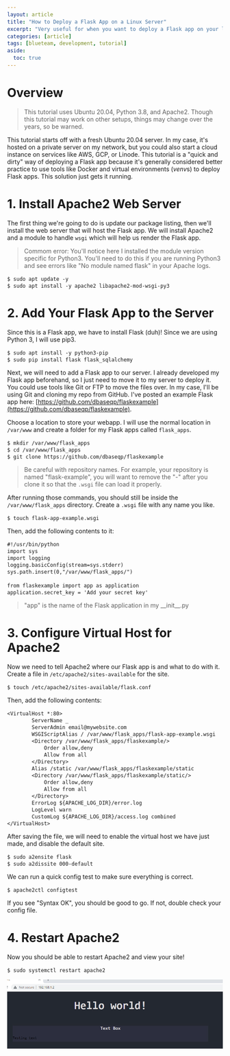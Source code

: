```yaml
---
layout: article
title: "How to Deploy a Flask App on a Linux Server"
excerpt: "Very useful for when you want to deploy a Flask app on your local network."
categories: [article]
tags: [blueteam, development, tutorial]
aside:
  toc: true
---
```


# Overview
> This tutorial uses Ubuntu 20.04, Python 3.8, and Apache2. Though this tutorial may work on other setups, things may change over the years, so be warned.

This tutorial starts off with a fresh Ubuntu 20.04 server. In my case, it's hosted on a private server on my network, but you could also start a cloud instance on services like AWS, GCP, or Linode. This tutorial is a "quick and dirty" way of deploying a Flask app because it's generally considered better practice to use tools like Docker and virtual environments (*venv*s) to deploy Flask apps. This solution just gets it running.

# 1. Install Apache2 Web Server

The first thing we're going to do is update our package listing, then we'll install the web server that will host the Flask app. We will install Apache2 and a module to handle `wsgi` which will help us render the Flask app. 

> Commom error: You'll notice here I installed the module version specific for Python3. You'll need to do this if you are running Python3 and see errors like "No module named flask" in your Apache logs.

```
$ sudo apt update -y
$ sudo apt install -y apache2 libapache2-mod-wsgi-py3
```

# 2. Add Your Flask App to the Server

Since this is a Flask app, we have to install Flask (duh)! Since we are using Python 3, I will use pip3.

```
$ sudo apt install -y python3-pip
$ sudo pip install flask flask_sqlalchemy
```

Next, we will need to add a Flask app to our server. I already developed my Flask app beforehand, so I just need to move it to my server to deploy it. You could use tools like Git or FTP to move the files over. In my case, I'll be using Git and cloning my repo from GitHub. I've posted an example Flask app here: [https://github.com/dbaseqp/flaskexample](https://github.com/dbaseqp/flaskexample).

Choose a location to store your webapp. I will use the normal location in `/var/www` and create a folder for my Flask apps called `flask_apps`.

```
$ mkdir /var/www/flask_apps
$ cd /var/www/flask_apps
$ git clone https://github.com/dbaseqp/flaskexample
```

> Be careful with repository names. For example, your repository is named "flask-example", you will want to remove the "-" after you clone it so that the `.wsgi` file can load it properly.

After running those commands, you should still be inside the `/var/www/flask_apps` directory. Create a `.wsgi` file with any name you like.

```
$ touch flask-app-example.wsgi
```

Then, add the following contents to it:

```
#!/usr/bin/python
import sys
import logging
logging.basicConfig(stream=sys.stderr)
sys.path.insert(0,"/var/www/flask_apps/")

from flaskexample import app as application 
application.secret_key = 'Add your secret key'
```

> "app" is the name of the Flask application in my \_\_init__.py

# 3. Configure Virtual Host for Apache2

Now we need to tell Apache2 where our Flask app is and what to do with it. Create a file in `/etc/apache2/sites-available` for the site.

```
$ touch /etc/apache2/sites-available/flask.conf
```

Then, add the following contents:

```
<VirtualHost *:80>
		ServerName _
		ServerAdmin email@mywebsite.com
		WSGIScriptAlias / /var/www/flask_apps/flask-app-example.wsgi
		<Directory /var/www/flask_apps/flaskexample/>
			Order allow,deny
			Allow from all
		</Directory>
		Alias /static /var/www/flask_apps/flaskexample/static
		<Directory /var/www/flask_apps/flaskexample/static/>
			Order allow,deny
			Allow from all
		</Directory>
		ErrorLog ${APACHE_LOG_DIR}/error.log
		LogLevel warn
		CustomLog ${APACHE_LOG_DIR}/access.log combined
</VirtualHost>
```

After saving the file, we will need to enable the virtual host we have just made, and disable the default site.

```
$ sudo a2ensite flask
$ sudo a2dissite 000-default
```

We can run a quick config test to make sure everything is correct.

```
$ apache2ctl configtest
```

If you see "Syntax OK", you should be good to go. If not, double check your config file.

# 4. Restart Apache2

Now you should be able to restart Apache2 and view your site!

```
$ sudo systemctl restart apache2
```

![Image](/assets/images/blog/flask_example.png)
